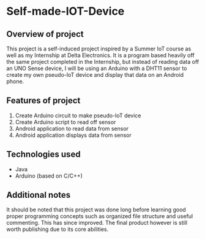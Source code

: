 # Self-made-IOT-Device

## Overview of project
This project is a self-induced project inspired by a Summer IoT course as well as my Internship at Delta Electronics. It is a program based heavily off the same project completed in the Internship, but instead of reading data off an UNO Sense device, I will be using an Arduino with a DHT11 sensor to create my own pseudo-IoT device and display that data on an Android phone.

## Features of project
1. Create Arduino circuit to make pseudo-IoT device
2. Create Arduino script to read off sensor
3. Android application to read data from sensor
4. Android application displays data from sensor

## Technologies used
- Java
- Arduino (based on C/C++)

## Additional notes
It should be noted that this project was done long before learning good proper programming concepts such as organized file structure and useful commenting. This has since improved. The final product however is still worth publishing due to its core abilities.
